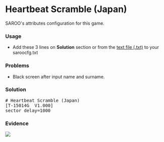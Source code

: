 # Heartbeat Scramble (Japan)

SAROO's attributes configuration for this game.

### Usage

- Add these 3 lines on **Solution** section or from the [text file (.txt)](./config.txt) to your saroocfg.txt

### Problems

- Black screen after input name and surname.

### Solution

<pre># Heartbeat Scramble (Japan)
[T-15014G  V1.000]
sector_delay=1000</pre>

### Evidence

[![](https://img.youtube.com/vi/XnO39uyaT1U/0.jpg)](https://youtu.be/XnO39uyaT1U)
